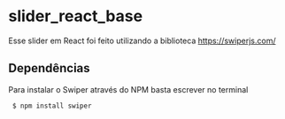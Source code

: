 # slider_react_base

Esse slider em React foi feito utilizando a biblioteca https://swiperjs.com/


## Dependências
Para instalar o Swiper através do NPM basta escrever no terminal 

<code> $ npm install swiper</code>
